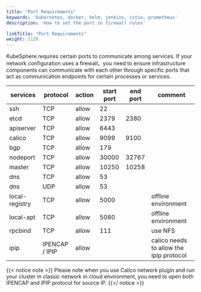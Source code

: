 ```yaml
---
title: "Port Requirements"
keywords: 'kubernetes, docker, helm, jenkins, istio, prometheus'
description: 'How to set the port in firewall rules'

linkTitle: "Port Requirements"
weight: 2120
---
```



KubeSphere requires certain ports to communicate among services. If your network configuration uses a firewall，you need to ensure infrastructure components can communicate with each other through specific ports that act as communication endpoints for certain processes or services.

|services|protocol|action|start port|end port|comment
|---|---|---|---|---|---|
|ssh|TCP|allow|22|
|etcd|TCP|allow|2379|2380|
|apiserver|TCP|allow|6443|
|calico|TCP|allow|9099|9100|
|bgp|TCP|allow|179||
|nodeport|TCP|allow|30000|32767|
|master|TCP|allow|10250|10258|
|dns|TCP|allow|53|
|dns|UDP|allow|53|
|local-registry|TCP|allow|5000||offline environment|
|local-apt|TCP|allow|5080||offline environment|
|rpcbind|TCP|allow|111|| use NFS |
|ipip| IPENCAP / IPIP|allow| | |calico needs to allow the ipip protocol |


{{< notice note >}}
Please note when you use Calico network plugin and run your cluster in classic network in cloud environment, you need to open both IPENCAP and IPIP protocol for source IP.
{{</ notice >}}
